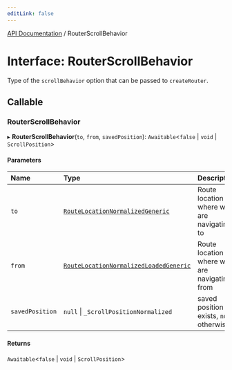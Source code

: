 ```yaml
---
editLink: false
---
```


[API Documentation](../index.md) / RouterScrollBehavior

# Interface: RouterScrollBehavior

Type of the `scrollBehavior` option that can be passed to `createRouter`.

## Callable

### RouterScrollBehavior

▸ **RouterScrollBehavior**(`to`, `from`, `savedPosition`): `Awaitable`\<``false`` \| `void` \| `ScrollPosition`\>

#### Parameters

| Name | Type | Description |
| :------ | :------ | :------ |
| `to` | [`RouteLocationNormalizedGeneric`](RouteLocationNormalizedGeneric.md) | Route location where we are navigating to |
| `from` | [`RouteLocationNormalizedLoadedGeneric`](RouteLocationNormalizedLoadedGeneric.md) | Route location where we are navigating from |
| `savedPosition` | ``null`` \| `_ScrollPositionNormalized` | saved position if it exists, `null` otherwise |

#### Returns

`Awaitable`\<``false`` \| `void` \| `ScrollPosition`\>
